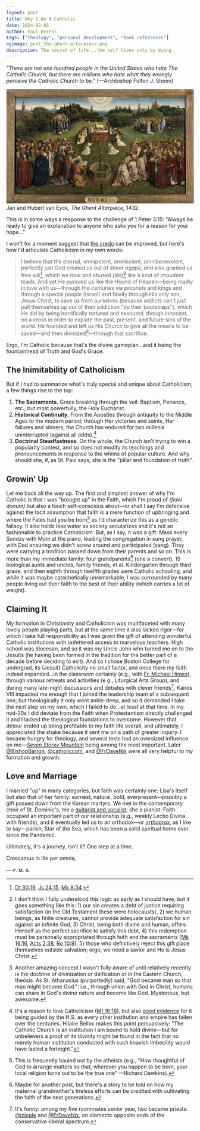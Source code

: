 ```yaml
---
layout: post
title: Why I Am A Catholic
date: 2024-02-05
author:	Paul Berens
tags: ["theology", "personal development", "book references"]
ogimage: post_the-ghent-altarpiece.png
description: The secret of life...the self lives only by dying
---
```

*"There are not one hundred people in the United States who hate The Catholic Church, but there are millions who hate what they wrongly perceive the Catholic Church to be."* (—Archbishop Fulton J. Sheen)

![The Ghent Altarpiece (1432)](/assets/og/post_the-ghent-altarpiece.png)
<span class="muted small">Jan and Hubert van Eyck, *The Ghent Altarpiece,* 1432.</span>

This is in some ways a response to the challenge of 1 Peter 3:15: "Always be ready to give an explanation to anyone who asks you for a reason for your hope..."

I won't for a moment suggest that [the credo](/prayers/symbolum-apostolorum/) can be improved, but here's how I'd articulate Catholicism in my own words:

> I believe that the eternal, omnipotent, omniscient, omnibenevolent, perfectly just God created us out of sheer *agape*, and also granted us free will[^1], which we took and abused (sin)[^2] like a knot of impudent toads. And yet He pursued us like the Hound of Heaven—being madly in love with us—through the centuries via prophets and kings and through a special people (Israel) and finally through His only son, Jesus Christ, to save us from ourselves (because addicts can't just pull themselves up out of their addiction "by their bootstraps"), which He did by being horrifically tortured and executed, though innocent, on a cross in order to expiate the past, present, and future sins of the world. He founded and left us His Church to give all the means to be saved—and then divinized[^3]—through that sacrifice.

[^1]: [Dt 30:19](https://bible.usccb.org/bible/deuteronomy/30?19), [Js 24:15](https://bible.usccb.org/bible/joshua/24?15), [Mk 8:34](https://bible.usccb.org/bible/mark/8?34).

[^2]: I don't think I fully understood this logic as early as I should have, but it goes something like this: 1) our sin creates a debt of justice requiring satisfaction (in the Old Testament these were holocausts), 2) we human beings, as finite creatures, cannot provide adequate satisfaction for sin against an infinite God, 3) Christ, being both divine and human, offers Himself as the perfect sacrifice to satisfy this debt, 4) this redemption must be personally appropriated through faith and the sacraments ([Mk 16:16](https://bible.usccb.org/bible/mark/16?16), [Acts 2:38](https://bible.usccb.org/bible/acts/2?38), [Ro 10:9](https://bible.usccb.org/bible/romans/10?9)), 5) those who definitively reject this gift place themselves outside salvation; ergo, we need a savior and He is Jesus Christ.

[^3]: Another amazing concept I wasn't fully aware of until relatively recently is the doctrine of divinization or deification or in the Eastern Church, theōsis. As St. Athanasius (purportedly) said, "God became man so that man might become God.": i.e., through union with God in Christ, humans can share in God's divine nature and become like God. Mysterious, but awesome.

Ergo, I'm Catholic because that's the divine gameplan...and it being the fountainhead of Truth and God's Grace.

## The Inimitability of Catholicism

But if I had to summarize what's truly special and unique about Catholicism, a few things rise to the top:
1. **The Sacraments.** Grace breaking through the veil: Baptism, Penance, etc.; but most powerfully, the Holy Eucharist.
2. **Historical Continuity.** From the Apostles through antiquity to the Middle Ages to the modern period; through Her victories and saints, Her failures and sinners; the Church has endured for two millenia uninterrupted (against all odds).[^4]
3. **Doctrinal Steadfastness.** On the whole, the Church isn't trying to win a popularity contest, and so does not modify its teachings and pronouncements in response to the whims of popular culture. And why should she, if, as St. Paul says, she is the "pillar and foundation of truth".

[^4]: It's a reason to love Catholicism ([Mt 16:18](https://bible.usccb.org/bible/matthew/16?18)), but also [good evidence](/apologia/) for it being guided by the H.S. as every other institution and empire has fallen over the centuries. Hilaire Belloc makes this point persuasively: "The Catholic Church is an institution I am bound to hold divine—but for unbelievers a proof of its divinity might be found in the fact that no merely human institution conducted with such knavish imbecility would have lasted a fortnight."

## Growin' Up
Let me back all the way up. The first and simplest answer of why I'm Catholic is that I was "brought up" in the Faith, which I'm proud of *(fidei donum)* but also a touch self-conscious about—or shall I say I'm defensive against the tacit assumption that faith is a mere function of upbringing and where the Fates had you be born[^5] as I'd characterize this as a genetic fallacy. It also holds less water as society secularizes and it's not so fashionable to practice Catholicism. But, as I say, it was a gift: Mass every Sunday with Mom at the piano, leading the congregation in sung prayer, with Dad ensuring we didn't screw around and participated (sang). They were carrying a tradition passed down from their parents and so on. This is more than my immediate family: four grandparents[^6] (one a convert), 19 biological aunts and uncles, family friends, et al. Kindergarten through third grade, and then eighth through twelfth grades were Catholic schooling, and while it was maybe catechetically unremarkable, I was surrounded by many people living out their faith to the best of their ability (which carries a lot of weight).
 
[^5]: This is frequently hauled out by the atheists (e.g., "How thoughtful of God to arrange matters so that, wherever you happen to be born, your local religion turns out to be the true one" —Richard Dawkins).
[^6]: Maybe for another post, but there's a story to be told on how my maternal grandmother's tireless efforts can be credited with cultivating the faith of the next generations.

## Claiming It
My formation in Christianity and Catholicism was multifaceted with many lovely people playing parts, but at the same time it also lacked rigor—for which I take full responsibility as I was given the gift of attending wonderful Catholic institutions with unfettered access to marvelous teachers. High school was diocesan, and so it was my Uncle John who turned me on to the Jesuits (he having been formed in the tradition for the better part of a decade before deciding to exit). And so I chose Boston College for undergrad, its (Jesuit) Catholicity no small factor, and once there my faith indeed expanded...in the classroom certainly (e.g., with [Fr. Michael Himes](/frhimes.html)), through various retreats and activities (e.g., Liturgical Arts Group), and during many late-night discussions and debates with clever friends[^7]. Kairos VIII impacted me enough that I joined the leadership team of a subsequent one; but theologically it only went ankle-deep, and so it demanded I take the next step on my own, which I failed to do...at least at that time. In my mid-20s I did deviate from the Faith when Protestantism directly challenged it and I lacked the theological foundations to overcome. However that detour ended up being profitable to my faith life overall, and ultimately, I appreciated the shake because it sent me on a path of greater inquiry. I became hungry for theology, and several texts had an oversized influence on me—[*Seven Storey Mountain*](/books/seven-storey-mountain/) being among the most important. Later [@BishopBarron](https://x.com/BishopBarron), [@catholiccom](https://x.com/catholiccom), and [@FrDaveNix](https://x.com/FrDaveNix) were all very helpful to my formation and growth.

[^7]: It's funny: among my five roommates senior year, two became priests: [@jzipple](https://x.com/jzipple) and [@FrDaveNix](https://x.com/FrDaveNix), on diametric opposite ends of the conservative-liberal spectrum.

## Love and Marriage
I married "up" in many categories, but faith was certainly one: Lisa's itself but also that of her family: earnest, natural, bold, everpresent—possibly a gift passed down from the Korean martyrs. We met in the contemporary choir of St. Dominic's, me a [guitarist and vocalist](/playing-by-ear.html); she a pianist. Faith occupied an important part of our relationship (e.g., weekly Lectio Divina with friends), and it eventually led us to an orthodox—or [*orthoprax*](/orthopraxy.html), as I like to say—parish, Star of the Sea, which has been a solid spiritual home ever since the Pandemic.

Ultimately, it's a journey, isn't it? One step at a time.

Crescamus in Illo per omnia,

— ᴘ. ᴍ. ʙ.